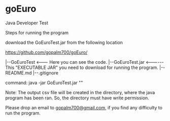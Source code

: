 # goEuro
Java Developer Test


Steps for running the program

download the GoEuroTest.jar from the following location

https://github.com/gopalm700/goEuro/

|--GoEuroTest <--- Here you can see the code.
|--GoEuroTest.jar <------ This "EXECUTABLE JAR" you need to download for running the program.
|--README.md
|--.gitignore

command: java -jar GoEuroTest.jar "<city name>"

Note: The output csv file will be created in the directory, where the java program has been ran. So, the directory must have write permission.

Please drop an email to gopalm700@gmail.com, if you find any difficulty to run the program.
